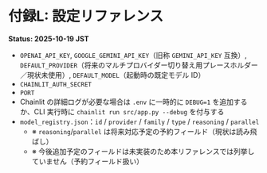 # 付録L: 設定リファレンス
**Status: 2025-10-19 JST**

- `OPENAI_API_KEY`, `GOOGLE_GEMINI_API_KEY`（旧称 `GEMINI_API_KEY` 互換）, `DEFAULT_PROVIDER`（将来のマルチプロバイダー切り替え用プレースホルダー／現状未使用）, `DEFAULT_MODEL`（起動時の既定モデル ID）
- `CHAINLIT_AUTH_SECRET`
- `PORT`
- Chainlit の詳細ログが必要な場合は `.env` に一時的に `DEBUG=1` を追加するか、CLI 実行時に `chainlit run src/app.py --debug` を付与する
- `model_registry.json`：`id` / `provider` / `family` / `type` / `reasoning` / `parallel`
  - ※ `reasoning`/`parallel` は将来対応予定の予約フィールド（現状は読み飛ばし）
  - ※ 今後追加予定のフィールドは未実装のため本リファレンスでは列挙していません（予約フィールド扱い）
